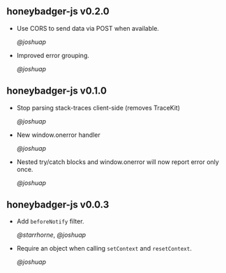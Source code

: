 ## honeybadger-js v0.2.0 ##

* Use CORS to send data via POST when available.

  *@joshuap*

* Improved error grouping.

  *@joshuap*

## honeybadger-js v0.1.0 ##

* Stop parsing stack-traces client-side (removes TraceKit)

  *@joshuap*

* New window.onerror handler

  *@joshuap*

* Nested try/catch blocks and window.onerror will now report error only once.

  *@joshuap*

## honeybadger-js v0.0.3 ##

* Add `beforeNotify` filter.

  *@starrhorne*, *@joshuap*

* Require an object when calling `setContext` and `resetContext`.

  *@joshuap*
